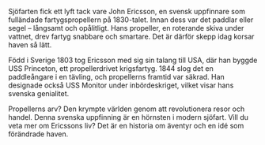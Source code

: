 Sjöfarten fick ett lyft tack vare John Ericsson, en svensk uppfinnare som fulländade fartygspropellern på 1830-talet. Innan dess var det paddlar eller segel – långsamt och opålitligt. Hans propeller, en roterande skiva under vattnet, drev fartyg snabbare och smartare. Det är därför skepp idag korsar haven så lätt.

Född i Sverige 1803 tog Ericsson med sig sin talang till USA, där han byggde USS Princeton, ett propellerdrivet krigsfartyg. 1844 slog det en paddleångare i en tävling, och propellerns framtid var säkrad. Han designade också USS Monitor under inbördeskriget, vilket visar hans svenska genialitet.

Propellerns arv? Den krympte världen genom att revolutionera resor och handel. Denna svenska uppfinning är en hörnsten i modern sjöfart. Vill du veta mer om Ericssons liv? Det är en historia om äventyr och en idé som förändrade haven.